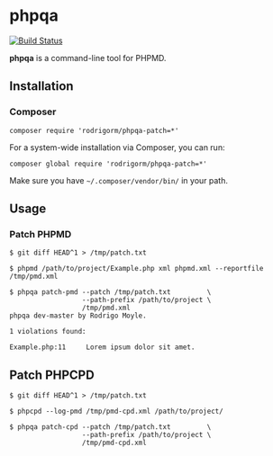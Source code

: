 # phpqa

[![Build Status](https://travis-ci.org/rodrigorm/phpqa-patch.svg)](https://travis-ci.org/rodrigorm/phpqa-patch)

**phpqa** is a command-line tool for PHPMD.

## Installation

### Composer

    composer require 'rodrigorm/phpqa-patch=*'

For a system-wide installation via Composer, you can run:

    composer global require 'rodrigorm/phpqa-patch=*'

Make sure you have `~/.composer/vendor/bin/` in your path.

## Usage

### Patch PHPMD

    $ git diff HEAD^1 > /tmp/patch.txt

    $ phpmd /path/to/project/Example.php xml phpmd.xml --reportfile /tmp/pmd.xml

    $ phpqa patch-pmd --patch /tmp/patch.txt         \
                      --path-prefix /path/to/project \
                      /tmp/pmd.xml
    phpqa dev-master by Rodrigo Moyle.

    1 violations found:

    Example.php:11     Lorem ipsum dolor sit amet.

## Patch PHPCPD

    $ git diff HEAD^1 > /tmp/patch.txt

    $ phpcpd --log-pmd /tmp/pmd-cpd.xml /path/to/project/

    $ phpqa patch-cpd --patch /tmp/patch.txt         \
                      --path-prefix /path/to/project \
                      /tmp/pmd-cpd.xml
